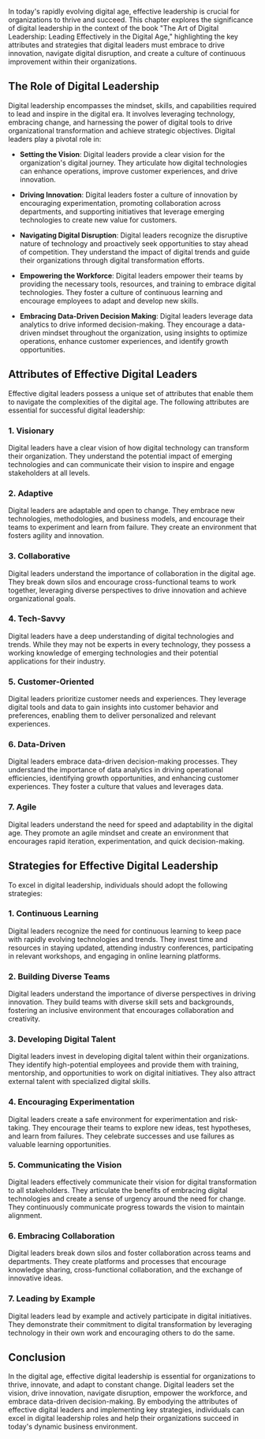 
In today's rapidly evolving digital age, effective leadership is crucial for organizations to thrive and succeed. This chapter explores the significance of digital leadership in the context of the book "The Art of Digital Leadership: Leading Effectively in the Digital Age," highlighting the key attributes and strategies that digital leaders must embrace to drive innovation, navigate digital disruption, and create a culture of continuous improvement within their organizations.

The Role of Digital Leadership
------------------------------

Digital leadership encompasses the mindset, skills, and capabilities required to lead and inspire in the digital era. It involves leveraging technology, embracing change, and harnessing the power of digital tools to drive organizational transformation and achieve strategic objectives. Digital leaders play a pivotal role in:

* **Setting the Vision**: Digital leaders provide a clear vision for the organization's digital journey. They articulate how digital technologies can enhance operations, improve customer experiences, and drive innovation.

* **Driving Innovation**: Digital leaders foster a culture of innovation by encouraging experimentation, promoting collaboration across departments, and supporting initiatives that leverage emerging technologies to create new value for customers.

* **Navigating Digital Disruption**: Digital leaders recognize the disruptive nature of technology and proactively seek opportunities to stay ahead of competition. They understand the impact of digital trends and guide their organizations through digital transformation efforts.

* **Empowering the Workforce**: Digital leaders empower their teams by providing the necessary tools, resources, and training to embrace digital technologies. They foster a culture of continuous learning and encourage employees to adapt and develop new skills.

* **Embracing Data-Driven Decision Making**: Digital leaders leverage data analytics to drive informed decision-making. They encourage a data-driven mindset throughout the organization, using insights to optimize operations, enhance customer experiences, and identify growth opportunities.

Attributes of Effective Digital Leaders
---------------------------------------

Effective digital leaders possess a unique set of attributes that enable them to navigate the complexities of the digital age. The following attributes are essential for successful digital leadership:

### 1. Visionary

Digital leaders have a clear vision of how digital technology can transform their organization. They understand the potential impact of emerging technologies and can communicate their vision to inspire and engage stakeholders at all levels.

### 2. Adaptive

Digital leaders are adaptable and open to change. They embrace new technologies, methodologies, and business models, and encourage their teams to experiment and learn from failure. They create an environment that fosters agility and innovation.

### 3. Collaborative

Digital leaders understand the importance of collaboration in the digital age. They break down silos and encourage cross-functional teams to work together, leveraging diverse perspectives to drive innovation and achieve organizational goals.

### 4. Tech-Savvy

Digital leaders have a deep understanding of digital technologies and trends. While they may not be experts in every technology, they possess a working knowledge of emerging technologies and their potential applications for their industry.

### 5. Customer-Oriented

Digital leaders prioritize customer needs and experiences. They leverage digital tools and data to gain insights into customer behavior and preferences, enabling them to deliver personalized and relevant experiences.

### 6. Data-Driven

Digital leaders embrace data-driven decision-making processes. They understand the importance of data analytics in driving operational efficiencies, identifying growth opportunities, and enhancing customer experiences. They foster a culture that values and leverages data.

### 7. Agile

Digital leaders understand the need for speed and adaptability in the digital age. They promote an agile mindset and create an environment that encourages rapid iteration, experimentation, and quick decision-making.

Strategies for Effective Digital Leadership
-------------------------------------------

To excel in digital leadership, individuals should adopt the following strategies:

### 1. Continuous Learning

Digital leaders recognize the need for continuous learning to keep pace with rapidly evolving technologies and trends. They invest time and resources in staying updated, attending industry conferences, participating in relevant workshops, and engaging in online learning platforms.

### 2. Building Diverse Teams

Digital leaders understand the importance of diverse perspectives in driving innovation. They build teams with diverse skill sets and backgrounds, fostering an inclusive environment that encourages collaboration and creativity.

### 3. Developing Digital Talent

Digital leaders invest in developing digital talent within their organizations. They identify high-potential employees and provide them with training, mentorship, and opportunities to work on digital initiatives. They also attract external talent with specialized digital skills.

### 4. Encouraging Experimentation

Digital leaders create a safe environment for experimentation and risk-taking. They encourage their teams to explore new ideas, test hypotheses, and learn from failures. They celebrate successes and use failures as valuable learning opportunities.

### 5. Communicating the Vision

Digital leaders effectively communicate their vision for digital transformation to all stakeholders. They articulate the benefits of embracing digital technologies and create a sense of urgency around the need for change. They continuously communicate progress towards the vision to maintain alignment.

### 6. Embracing Collaboration

Digital leaders break down silos and foster collaboration across teams and departments. They create platforms and processes that encourage knowledge sharing, cross-functional collaboration, and the exchange of innovative ideas.

### 7. Leading by Example

Digital leaders lead by example and actively participate in digital initiatives. They demonstrate their commitment to digital transformation by leveraging technology in their own work and encouraging others to do the same.

Conclusion
----------

In the digital age, effective digital leadership is essential for organizations to thrive, innovate, and adapt to constant change. Digital leaders set the vision, drive innovation, navigate disruption, empower the workforce, and embrace data-driven decision-making. By embodying the attributes of effective digital leaders and implementing key strategies, individuals can excel in digital leadership roles and help their organizations succeed in today's dynamic business environment.
